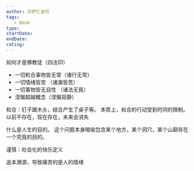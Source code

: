 ```yaml
---
author: 宗萨仁波切
tags: 
   - Book 
type:
startDate: 
endDate:
rating: 
---
```


如何才是佛教徒（四法印）
- 一切和合事物皆无常（诸行无常）
- 一切情绪皆苦 （诸漏皆苦）
- 一切事物皆无自性 （诸法无我）
- 涅槃超越概念（涅槃寂静）


和合：钉子跟木头，结合产生了桌子等。
本质上，和合的行动受到时间的限制。以前不存在，现在存在，未来会消失


什么是人生的目的。
这个问题本身暗喻包含某个地方，某个洞穴，某个山巅存在一个究竟的目的。


谨慎：社会化的快乐定义


追本溯源，导致痛苦的是人的情绪



